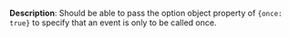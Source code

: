 __Description__: Should be able to pass the option object property of `{once: true}` to specify that an event is only to be called once.
